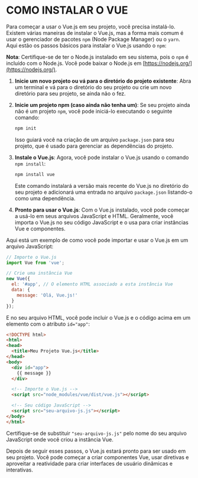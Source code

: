 # COMO INSTALAR O VUE
Para começar a usar o Vue.js em seu projeto, você precisa instalá-lo. Existem várias maneiras de instalar o Vue.js, mas a forma mais comum é usar o gerenciador de pacotes `npm` (Node Package Manager) ou o `yarn`. Aqui estão os passos básicos para instalar o Vue.js usando o `npm`:

**Nota**: Certifique-se de ter o Node.js instalado em seu sistema, pois o `npm` é incluído com o Node.js. Você pode baixar o Node.js em [https://nodejs.org/](https://nodejs.org/).

1. **Inicie um novo projeto ou vá para o diretório do projeto existente**: Abra um terminal e vá para o diretório do seu projeto ou crie um novo diretório para seu projeto, se ainda não o fez.

2. **Inicie um projeto npm (caso ainda não tenha um)**: Se seu projeto ainda não é um projeto `npm`, você pode iniciá-lo executando o seguinte comando:

   ```bash
   npm init
   ```

   Isso guiará você na criação de um arquivo `package.json` para seu projeto, que é usado para gerenciar as dependências do projeto.

3. **Instale o Vue.js**: Agora, você pode instalar o Vue.js usando o comando `npm install`:

   ```bash
   npm install vue
   ```

   Este comando instalará a versão mais recente do Vue.js no diretório do seu projeto e adicionará uma entrada no arquivo `package.json` listando-o como uma dependência.

4. **Pronto para usar o Vue.js**: Com o Vue.js instalado, você pode começar a usá-lo em seus arquivos JavaScript e HTML. Geralmente, você importa o Vue.js no seu código JavaScript e o usa para criar instâncias Vue e componentes.

Aqui está um exemplo de como você pode importar e usar o Vue.js em um arquivo JavaScript:

```javascript
// Importe o Vue.js
import Vue from 'vue';

// Crie uma instância Vue
new Vue({
  el: '#app', // O elemento HTML associado a esta instância Vue
  data: {
    message: 'Olá, Vue.js!'
  }
});
```

E no seu arquivo HTML, você pode incluir o Vue.js e o código acima em um elemento com o atributo `id="app"`:

```html
<!DOCTYPE html>
<html>
<head>
  <title>Meu Projeto Vue.js</title>
</head>
<body>
  <div id="app">
    {{ message }}
  </div>

  <!-- Importe o Vue.js -->
  <script src="node_modules/vue/dist/vue.js"></script>

  <!-- Seu código JavaScript -->
  <script src="seu-arquivo-js.js"></script>
</body>
</html>
```

Certifique-se de substituir `"seu-arquivo-js.js"` pelo nome do seu arquivo JavaScript onde você criou a instância Vue.

Depois de seguir esses passos, o Vue.js estará pronto para ser usado em seu projeto. Você pode começar a criar componentes Vue, usar diretivas e aproveitar a reatividade para criar interfaces de usuário dinâmicas e interativas.